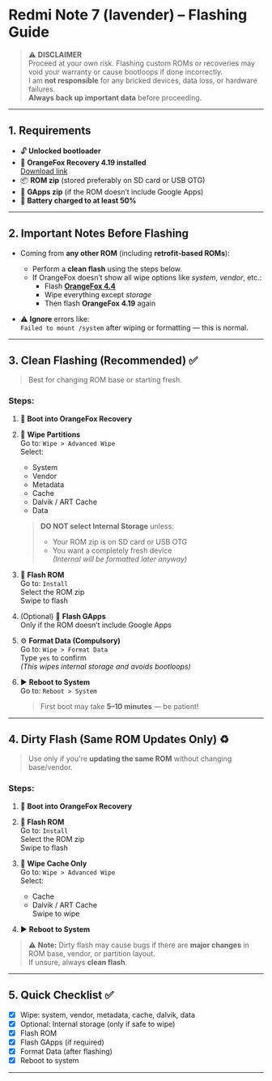 # Redmi Note 7 (lavender) – Flashing Guide

> ⚠️ **DISCLAIMER**  
> Proceed at your own risk. Flashing custom ROMs or recoveries may void your warranty or cause bootloops if done incorrectly.  
> I am **not responsible** for any bricked devices, data loss, or hardware failures.  
> **Always back up important data** before proceeding.

---

## 1. Requirements

- 🔓 **Unlocked bootloader**  
- 🔧 **OrangeFox Recovery 4.19 installed**  
  [Download link](https://github.com/RedmiNote7-Hub/Hub/blob/main/Recovery/Recovery.md)
- 📦 **ROM zip** (stored preferably on SD card or USB OTG)  
- 📱 **GApps zip** (if the ROM doesn’t include Google Apps)  
- 🔋 **Battery charged to at least 50%**  

---

## 2. Important Notes Before Flashing

- Coming from **any other ROM** (including **retrofit-based ROMs**):  
  - Perform a **clean flash** using the steps below.  
  - If OrangeFox doesn’t show all wipe options like *system*, *vendor*, etc.:
    - Flash **[OrangeFox 4.4](https://orangefox.download/release/67fa0a9e131d9489806e5529)**
    - Wipe everything except *storage*
    - Then flash **OrangeFox 4.19** again

- ⚠️ **Ignore** errors like:  
  `Failed to mount /system` after wiping or formatting — this is normal.

---

## 3. Clean Flashing (Recommended) ✅

> Best for changing ROM base or starting fresh.

### Steps:

1. 🔁 **Boot into OrangeFox Recovery**

2. 🧹 **Wipe Partitions**  
   Go to: `Wipe > Advanced Wipe`  
   Select:  
   - System  
   - Vendor  
   - Metadata  
   - Cache  
   - Dalvik / ART Cache  
   - Data  

   > **DO NOT select Internal Storage** unless:  
   > - Your ROM zip is on SD card or USB OTG  
   > - You want a completely fresh device  
   > *(Internal will be formatted later anyway)*

3. 📂 **Flash ROM**  
   Go to: `Install`  
   Select the ROM zip  
   Swipe to flash

4. (Optional) 📎 **Flash GApps**  
   Only if the ROM doesn’t include Google Apps

5. ⚙️ **Format Data (Compulsory)**  
   Go to: `Wipe > Format Data`  
   Type `yes` to confirm  
   *(This wipes internal storage and avoids bootloops)*

6. ▶️ **Reboot to System**  
   Go to: `Reboot > System`  
   > First boot may take **5–10 minutes** — be patient!

---

## 4. Dirty Flash (Same ROM Updates Only) ♻️

> Use only if you're **updating the same ROM** without changing base/vendor.

### Steps:

1. 🔁 **Boot into OrangeFox Recovery**

2. 📂 **Flash ROM**  
   Go to: `Install`  
   Select the ROM zip  
   Swipe to flash

3. 🧹 **Wipe Cache Only**  
   Go to: `Wipe > Advanced Wipe`  
   Select:  
   - Cache  
   - Dalvik / ART Cache  
   Swipe to wipe

4. ▶️ **Reboot to System**

> ⚠️ **Note:** Dirty flash may cause bugs if there are **major changes** in ROM base, vendor, or partition layout.  
> If unsure, always **clean flash**.

---

## 5. Quick Checklist ✅

- [x] Wipe: system, vendor, metadata, cache, dalvik, data  
- [x] Optional: Internal storage (only if safe to wipe)  
- [x] Flash ROM  
- [x] Flash GApps (if required)  
- [x] Format Data (after flashing)  
- [x] Reboot to system  

---
